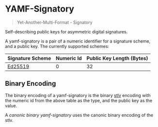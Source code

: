 # YAMF-Signatory

> Yet-Another-Multi-Format - Signatory

Self-describing public keys for asymmetric digital signatures.

A yamf-signatory is a pair of a numeric identifier for a signature scheme, and a public key. The currently supported schemes:

| Signature Scheme                     | Numeric Id | Public Key Length (Bytes) |
|--------------------------------------|------------|---------------------------|
| [Ed25519](https://ed25519.cr.yp.to/) | 0          | 32                        |

## Binary Encoding

The binary encoding of a yamf-signatory is the binary [stlv](https://github.com/AljoschaMeyer/stlv) encoding with the numeric id from the above table as the type, and the public key as the value.

A *canonic binary yamf-signatory* uses the canonic binary encoding of the stlv.
